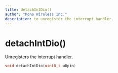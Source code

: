 ```yaml
---
title: detachIntDio()
author: "Mono Wireless Inc."
description: to unregister the interrupt handler.
---
```

# detachIntDio()

Unregisters the interrupt handler.

```cpp
void detachIntDio(uint8_t u8pin)
```
